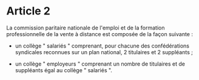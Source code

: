 # Article 2

  
 La commission paritaire nationale de l'emploi et de la formation professionnelle de la vente à distance est composée de la façon suivante :  
  
 - un collège " salariés " comprenant, pour chacune des confédérations syndicales reconnues sur un plan national, 2 titulaires et 2 suppléants ;  
  
 - un collège " employeurs " comprenant un nombre de titulaires et de suppléants égal au collège " salariés ".  

